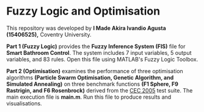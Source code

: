 # Fuzzy Logic and Optimisation

This repository was developed by **I Made Akira Ivandio Agusta (15406525),** Coventry University.

**Part 1 (Fuzzy Logic)** provides the **Fuzzy Inference System (FIS)** file for **Smart Bathroom Control**. The system includes 7 input variables, 5 output variables, and 83 rules. Open this file using MATLAB's Fuzzy Logic Toolbox.

**Part 2 (Optimisation)** examines the performance of three optimisation algorithms **(Particle Swarm Optimisation, Genetic Algorithm, and Simulated Annealing)** on three benchmark functions **(F1 Sphere, F9 Rastrigin, and F6 Rosenbrock)** derived from the [CEC 2005](http://www.cmap.polytechnique.fr/~nikolaus.hansen/Tech-Report-May-30-05.pdf) test suite. The main execution file is **main.m**. Run this file to produce results and visualisations.
